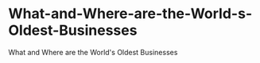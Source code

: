 # What-and-Where-are-the-World-s-Oldest-Businesses
What and Where are the World's Oldest Businesses
